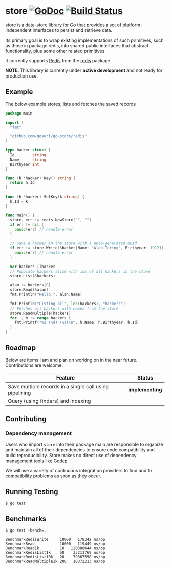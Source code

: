 store [![GoDoc](https://godoc.org/github.com/gosuri/go-store?status.svg)](https://godoc.org/github.com/gosuri/go-store) [![Build Status](https://travis-ci.org/gosuri/go-store.svg?branch=master)](https://travis-ci.org/gosuri/go-store)
=======

store is a data-store library for [Go](http://golang.org) that provides a set of platform-independent interfaces to persist and retrieve data.

Its primary goal is to wrap existing implementations of such primitives, such as those in package redis, into shared public interfaces that abstract functionality, plus some other related primitives.

It currently supports [Redis](http://redis.io) from the [redis](redis/) package.

**NOTE**: This library is currently under **active development** and not ready for production use.

Example
-------

The below example stores, lists and fetches the saved records

```go
package main

import (
  "fmt"

  "github.com/gosuri/go-store/redis"
)

type hacker struct {
  Id        string
  Name      string
  Birthyear int
}

func (h *hacker) Key() string {
  return h.Id
}

func (h *hacker) SetKey(k string) {
  h.Id = k
}

func main() {
  store, err := redis.NewStore("", "")
  if err != nil {
    panic(err) // handle error
  }

  // Save a hacker in the store with a auto-generated uuid
  if err := store.Write(&hacker{Name: "Alan Turing", Birthyear: 1912}); err != nil {
    panic(err) // handle error
  }

  var hackers []hacker
  // Populate hackers slice with ids of all hackers in the store
  store.List(&hackers)

  alan := hackers[0]
  store.Read(&alan)
  fmt.Println("Hello,", alan.Name)

  fmt.Println("Listing all", len(hackers), "hackers")
  // Fetches all hackers with names from the store
  store.ReadMultiple(hackers)
  for _, h := range hackers {
    fmt.Printf("%s (%d) (%s)\n", h.Name, h.Birthyear, h.Id)
  }
}
```

Roadmap
-------

Below are items I am and plan on working on in the near future. Contributions are welcome.

Feature | Status
--- | ---
Save multiple records in a single call using pipelining | **implementing**
Query (using finders) and indexing |

Contributing
------------

### Dependency management

Users who import `store` into their package main are responsible to organize and maintain all of their dependencies to ensure code compatibility and build reproducibility.
Store makes no direct use of dependency management tools like [Godep](https://github.com/tools/godep).

We will use a variety of continuous integration providers to find and fix compatibility problems as soon as they occur.

Running Testing
----------------

```
$ go test
```

Benchmarks
----------

```
$ go test -bench=.
...
BenchmarkRedisWrite     10000   178342 ns/op
BenchmarkRead           10000   119449 ns/op
BenchmarkRead1k         10   120388644 ns/op
BenchmarkRedisList1k    50    33211769 ns/op
BenchmarkRedisList10k   20    79867558 ns/op
BenchmarkReadMultiple1k 200   10372213 ns/op
```

